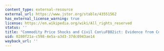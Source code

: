 ```yaml
---
content_type: external-resource
external_url: https://www.jstor.org/stable/43551562
has_external_license_warning: true
license: https://en.wikipedia.org/wiki/All_rights_reserved
status: ''
title: "Commodity Price Shocks and Civil Con\uFB02ict: Evidence from Colombia"
uid: 0280f21a-c598-4e5a-a3d3-37dc0943ae14
wayback_url: ''
---
```

